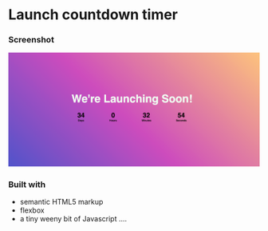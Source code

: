 # Launch countdown timer

### Screenshot

![](./assets/screenshot.png)


### Built with

- semantic HTML5 markup
- flexbox
- a tiny weeny bit of Javascript
....


